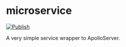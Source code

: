 # microservice

[![Publish](https://github.com/iyi-su/microservice/actions/workflows/publish.yml/badge.svg)](https://github.com/iyi-su/microservice/actions/workflows/publish.yml)


A very simple service wrapper to ApolloServer.